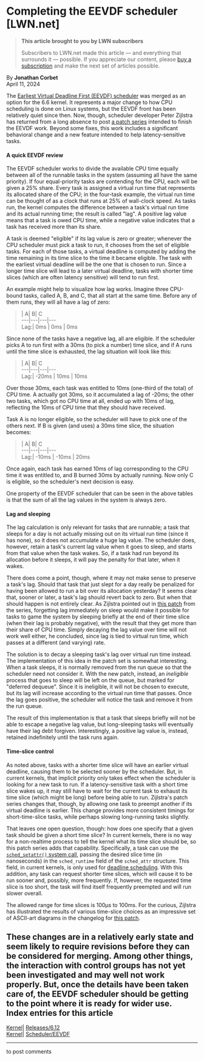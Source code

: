 # Completing the EEVDF scheduler [LWN.net]

> **This article brought to you by LWN subscribers**
> 
> Subscribers to LWN.net made this article — and everything that surrounds it — possible. If you appreciate our content, please [buy a subscription](/Promo/nst-nag3/subscribe) and make the next set of articles possible. 

By **Jonathan Corbet**  
April 11, 2024 

The [Earliest Virtual Deadline First (EEVDF) scheduler](/Articles/925371/) was merged as an option for the 6.6 kernel. It represents a major change to how CPU scheduling is done on Linux systems, but the EEVDF front has been relatively quiet since then. Now, though, scheduler developer Peter Zijlstra has returned from a long absence to post [a patch series](/ml/linux-kernel/20240405102754.435410987@infradead.org/) intended to finish the EEVDF work. Beyond some fixes, this work includes a significant behavioral change and a new feature intended to help latency-sensitive tasks. 

#### A quick EEVDF review

The EEVDF scheduler works to divide the available CPU time equally between all of the runnable tasks in the system (assuming all have the same priority). If four equal-priority tasks are contending for the CPU, each will be given a 25% share. Every task is assigned a virtual run time that represents its allocated share of the CPU; in the four-task example, the virtual run time can be thought of as a clock that runs at 25% of wall-clock speed. As tasks run, the kernel computes the difference between a task's virtual run time and its actual running time; the result is called "lag". A positive lag value means that a task is owed CPU time, while a negative value indicates that a task has received more than its share. 

A task is deemed "eligible" if its lag value is zero or greater; whenever the CPU scheduler must pick a task to run, it chooses from the set of eligible tasks. For each of those tasks, a virtual deadline is computed by adding the time remaining in its time slice to the time it became eligible. The task with the earliest virtual deadline will be the one that is chosen to run. Since a longer time slice will lead to a later virtual deadline, tasks with shorter time slices (which are often latency sensitive) will tend to run first. 

An example might help to visualize how lag works. Imagine three CPU-bound tasks, called A, B, and C, that all start at the same time. Before any of them runs, they will all have a lag of zero: 

> | A| B| C  
> ---|---|---|---  
> Lag:| 0ms | 0ms | 0ms  
  
Since none of the tasks have a negative lag, all are eligible. If the scheduler picks A to run first with a 30ms (to pick a number) time slice, and if A runs until the time slice is exhausted, the lag situation will look like this: 

> | A| B| C  
> ---|---|---|---  
> Lag:| -20ms | 10ms | 10ms  
  
Over those 30ms, each task was entitled to 10ms (one-third of the total) of CPU time. A actually got 30ms, so it accumulated a lag of -20ms; the other two tasks, which got no CPU time at all, ended up with 10ms of lag, reflecting the 10ms of CPU time that they should have received. 

Task A is no longer eligible, so the scheduler will have to pick one of the others next. If B is given (and uses) a 30ms time slice, the situation becomes: 

> | A| B| C  
> ---|---|---|---  
> Lag:| -10ms | -10ms | 20ms  
  
Once again, each task has earned 10ms of lag corresponding to the CPU time it was entitled to, and B burned 30ms by actually running. Now only C is eligible, so the scheduler's next decision is easy. 

One property of the EEVDF scheduler that can be seen in the above tables is that the sum of all the lag values in the system is always zero. 

#### Lag and sleeping

The lag calculation is only relevant for tasks that are runnable; a task that sleeps for a day is not actually missing out on its virtual run time (since it has none), so it does not accumulate a huge lag value. The scheduler does, however, retain a task's current lag value when it goes to sleep, and starts from that value when the task wakes. So, if a task had run beyond its allocation before it sleeps, it will pay the penalty for that later, when it wakes. 

There does come a point, though, where it may not make sense to preserve a task's lag. Should that task that just slept for a day really be penalized for having been allowed to run a bit over its allocation yesterday? It seems clear that, sooner or later, a task's lag should revert back to zero. But when that should happen is not entirely clear. As Zijlstra pointed out in [this patch](/ml/linux-kernel/20240405110010.631664251@infradead.org/) from the series, forgetting lag immediately on sleep would make it possible for tasks to game the system by sleeping briefly at the end of their time slice (when their lag is probably negative), with the result that they get more than their share of CPU time. Simply decaying the lag value over time will not work well either, he concluded, since lag is tied to virtual run time, which passes at a different (and varying) rate. 

The solution is to decay a sleeping task's lag over virtual run time instead. The implementation of this idea in the patch set is somewhat interesting. When a task sleeps, it is normally removed from the run queue so that the scheduler need not consider it. With the new patch, instead, an _ineligible_ process that goes to sleep will be left on the queue, but marked for "deferred dequeue". Since it is ineligible, it will not be chosen to execute, but its lag will increase according to the virtual run time that passes. Once the lag goes positive, the scheduler will notice the task and remove it from the run queue. 

The result of this implementation is that a task that sleeps briefly will not be able to escape a negative lag value, but long-sleeping tasks will eventually have their lag debt forgiven. Interestingly, a positive lag value is, instead, retained indefinitely until the task runs again. 

#### Time-slice control

As noted above, tasks with a shorter time slice will have an earlier virtual deadline, causing them to be selected sooner by the scheduler. But, in current kernels, that implicit priority only takes effect when the scheduler is looking for a new task to run. If a latency-sensitive task with a short time slice wakes up, it may still have to wait for the current task to exhaust its time slice (which might be long) before being able to run. Zijlstra's patch series changes that, though, by allowing one task to preempt another if its virtual deadline is earlier. This change provides more consistent timings for short-time-slice tasks, while perhaps slowing long-running tasks slightly. 

That leaves one open question, though: how does one specify that a given task should be given a short time slice? In current kernels, there is no way for a non-realtime process to tell the kernel what its time slice should be, so this patch series adds that capability. Specifically, a task can use the [`sched_setattr()` system call](https://man7.org/linux/man-pages/man2/sched_setattr.2.html), passing the desired slice time (in nanoseconds) in the `sched_runtime` field of the `sched_attr` structure. This field, in current kernels, is only used for [deadline scheduling](/Articles/743740/). With this addition, any task can request shorter time slices, which will cause it to be run sooner and, possibly, more frequently. If, however, the requested time slice is too short, the task will find itself frequently preempted and will run slower overall. 

The allowed range for time slices is 100µs to 100ms. For the curious, Zijlstra has illustrated the results of various time-slice choices as an impressive set of ASCII-art diagrams in the changelog for [this patch](/ml/linux-kernel/20240405110010.934104715@infradead.org/). 

These changes are in a relatively early state and seem likely to require revisions before they can be considered for merging. Among other things, the interaction with control groups has not yet been investigated and may well not work properly. But, once the details have been taken care of, the EEVDF scheduler should be getting to the point where it is ready for wider use.  
Index entries for this article  
---  
[Kernel](/Kernel/Index)| [Releases/6.12](/Kernel/Index#Releases-6.12)  
[Kernel](/Kernel/Index)| [Scheduler/EEVDF](/Kernel/Index#Scheduler-EEVDF)  
  


* * *

to post comments 
